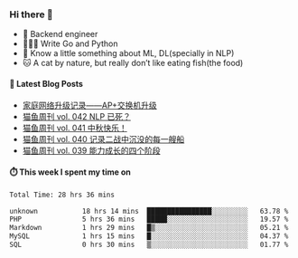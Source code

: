 ### Hi there 👋

- 🔧 Backend engineer
- 👨🏻‍💻 Write Go and Python
- 🔭 Know a little something about ML, DL(specially in NLP)
- 🐱 A cat by nature, but really don’t like eating fish(the food)

#### 📖 Latest Blog Posts
<!-- BLOG-POST-LIST:START -->
- [家庭网络升级记录——AP+交换机升级](https://ameow.xyz/archives/home-network-upgrade-2024)
- [猫鱼周刊 vol. 042 NLP 已死？](https://ameow.xyz/archives/weekly-042)
- [猫鱼周刊 vol. 041 中秋快乐！](https://ameow.xyz/archives/weekly-041)
- [猫鱼周刊 vol. 040 记录二战中沉没的每一艘船](https://ameow.xyz/archives/weekly-040)
- [猫鱼周刊 vol. 039 能力成长的四个阶段](https://ameow.xyz/archives/weekly-039)
<!-- BLOG-POST-LIST:END -->

#### ⏱️ This week I spent my time on
<!--START_SECTION:waka-->

```txt
Total Time: 28 hrs 36 mins

unknown           18 hrs 14 mins  ████████████████░░░░░░░░░   63.78 %
PHP               5 hrs 36 mins   █████░░░░░░░░░░░░░░░░░░░░   19.57 %
Markdown          1 hrs 29 mins   █▒░░░░░░░░░░░░░░░░░░░░░░░   05.21 %
MySQL             1 hrs 15 mins   █░░░░░░░░░░░░░░░░░░░░░░░░   04.37 %
SQL               0 hrs 30 mins   ▒░░░░░░░░░░░░░░░░░░░░░░░░   01.77 %
```

<!--END_SECTION:waka-->

<!--
**LeslieLeung/LeslieLeung** is a ✨ _special_ ✨ repository because its `README.md` (this file) appears on your GitHub profile.

Here are some ideas to get you started:

- 🔭 I’m currently working on ...
- 🌱 I’m currently learning ...
- 👯 I’m looking to collaborate on ...
- 🤔 I’m looking for help with ...
- 💬 Ask me about ...
- 📫 How to reach me: ...
- 😄 Pronouns: ...
- ⚡ Fun fact: ...
-->
